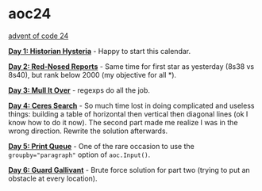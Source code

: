 # aoc24

[advent of code 24](https://adventofcode.com/2024)

**[Day 1: Historian Hysteria](https://adventofcode.com/2024/day/1)** - Happy to start this calendar.

**[Day 2: Red-Nosed Reports](https://adventofcode.com/2024/day/2)** - Same time for first star as yesterday (8s38 vs 8s40), but rank below 2000 (my objective for all *).

**[Day 3: Mull It Over](https://adventofcode.com/2024/day/3)** - regexps do all the job.

**[Day 4: Ceres Search](https://adventofcode.com/2024/day/4)** - So much time lost in doing complicated and useless things: building a table of horizontal then vertical then diagonal lines (ok I know how to do it now). The second part made me realize I was in the wrong direction. Rewrite the solution afterwards.

**[Day 5: Print Queue](https://adventofcode.com/2024/day/5)** - One of the rare occasion to use the `groupby="paragraph"` option of `aoc.Input()`.

**[Day 6: Guard Gallivant](https://adventofcode.com/2024/day/6)** - Brute force solution for part two (trying to put an obstacle at every location).